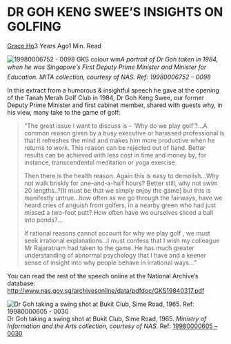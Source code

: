 # DR GOH KENG SWEE’S INSIGHTS ON GOLFING

[Grace Ho](http://www.nas.gov.sg/blogs/offtherecord/author/nlshgs/)3 Years Ago1 Min. Read

![19980006752 - 0098 GKS colour wm](http://www.nas.gov.sg/blogs/offtherecord/wp-content/uploads/2015/04/19980006752-0098-GKS-colour-wm-300x200.jpg)*A portrait of Dr Goh taken in 1984, when he was Singapore’s First Deputy Prime Minister and Minister for Education.* *MITA collection, courtesy of NAS. Ref: 19980006752 – 0098*

In this extract from a humorous & insightful speech he gave at the opening of the Tanah Merah Golf Club in 1984, Dr Goh Keng Swee, our former Deputy Prime Minister and first cabinet member, shared with guests why, in his view, many take to the game of golf:

> “The great issue I want to discuss is – ‘Why do we play golf’?…A common reason given by a busy executive or harassed professional is that it refreshes the mind and makes him more productive when he returns to work. This reason can be rejected out of hand. Better results can be achieved with less cost in time and money by, for instance, transcendental meditation or yoga exercise.
>
> Then there is the health reason. Again this is easy to demolish…Why not walk briskly for one-and-a-half hours? Better still, why not swim 20 lengths..?[It must be that we simply enjoy the game] but this is manifestly untrue…how often as we go through the fairways, have we heard cries of anguish from golfers, in a nearby green who had just missed a two-foot putt? How often have we ourselves sliced a ball into ponds?…
>
> If rational reasons cannot account for why we play golf , we must seek irrational explanations…I must confess that I wish my colleague Mr Rajaratnam had taken to the game. He has much greater understanding of abnormal psychology that I have and a keener sense of insight into why people behave in irrational ways…”

You can read the rest of the speech online at the National Archive’s database: http://www.nas.gov.sg/archivesonline/data/pdfdoc/GKS19840317.pdf

![Dr Goh taking a swing shot at Bukit Club, Sime Road, 1965. Ref: 19980000605 - 0030](http://www.nas.gov.sg/blogs/offtherecord/wp-content/uploads/2015/04/19980000605-0030-GKS-golf-wm.jpg)Dr Goh taking a swing shot at Bukit Club, Sime Road, 1965.
*Ministry of Information and the Arts collection, courtesy of NAS.* Ref: [19980000605 – 0030](http://www.nas.gov.sg/archivesonline/photographs/record-details/c3336aed-1161-11e3-83d5-0050568939ad)